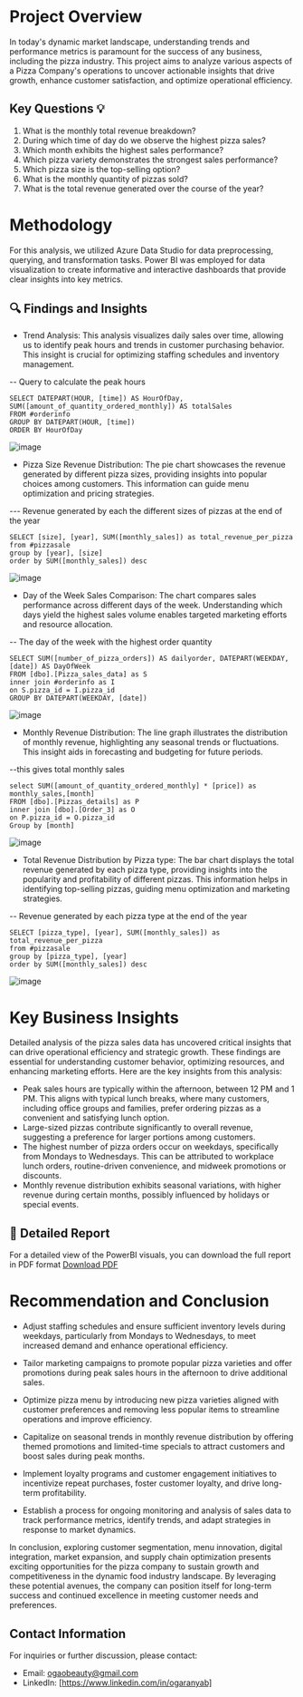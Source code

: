 
# Project Overview

 In today's dynamic market landscape, understanding trends and performance metrics is paramount for the success of any business, including the pizza industry. This project aims to analyze various aspects of a Pizza Company's operations to uncover actionable insights that drive growth, enhance customer satisfaction, and optimize operational efficiency.

 ## Key Questions 💡

 1. What is the monthly total revenue breakdown?
 2. During which time of day do we observe the highest pizza sales?
 3. Which month exhibits the highest sales performance?
 4. Which pizza variety demonstrates the strongest sales performance?
 5. Which pizza size is the top-selling option?
 6. What is the monthly quantity of pizzas sold?
 7. What is the total revenue generated over the course of the year?

# Methodology

For this analysis, we utilized Azure Data Studio for data preprocessing, querying, and transformation tasks. Power BI was employed for data visualization to create informative and interactive dashboards that provide clear insights into key metrics.

## 🔍 Findings and Insights

* Trend Analysis: This analysis visualizes daily sales over time, allowing us to identify peak hours and trends in customer purchasing behavior. This insight is crucial for optimizing staffing schedules and inventory management.

 -- Query to calculate the peak hours

    SELECT DATEPART(HOUR, [time]) AS HourOfDay, SUM([amount_of_quantity_ordered_monthly]) AS totalSales
    FROM #orderinfo
    GROUP BY DATEPART(HOUR, [time])
    ORDER BY HourOfDay


![image](https://github.com/BeautyOgaranya23/Sales-Trend-Analysis/assets/170759416/902a40ee-4022-4a54-bacd-9112c0e3d108)


* Pizza Size Revenue Distribution: The pie chart showcases the revenue generated by different pizza sizes, providing insights into popular choices among customers. This information can guide menu optimization and pricing strategies.

--- Revenue generated by each the different sizes of pizzas at the end of the year

    SELECT [size], [year], SUM([monthly_sales]) as total_revenue_per_pizza 
    from #pizzasale
    group by [year], [size]
    order by SUM([monthly_sales]) desc

![image](https://github.com/BeautyOgaranya23/Sales-Trend-Analysis/assets/170759416/24a5965d-19ed-4b98-ab0e-49deb5b0fab9)


* Day of the Week Sales Comparison: The chart compares sales performance across different days of the week. Understanding which days yield the highest sales volume enables targeted marketing efforts and resource allocation.

-- The day of the week with the highest order quantity

    SELECT SUM([number_of_pizza_orders]) AS dailyorder, DATEPART(WEEKDAY, [date]) AS DayOfWeek
    FROM [dbo].[Pizza_sales_data] as S
    inner join #orderinfo as I
    on S.pizza_id = I.pizza_id
    GROUP BY DATEPART(WEEKDAY, [date])

![image](https://github.com/BeautyOgaranya23/Sales-Trend-Analysis/assets/170759416/24c69f35-d32f-4939-896d-1ca7ff55cc68)


* Monthly Revenue Distribution: The line graph illustrates the distribution of monthly revenue, highlighting any seasonal trends or fluctuations. This insight aids in forecasting and budgeting for future periods.

--this gives total monthly sales 

    select SUM([amount_of_quantity_ordered_monthly] * [price]) as monthly_sales,[month]
    FROM [dbo].[Pizzas_details] as P
    inner join [dbo].[Order_3] as O
    on P.pizza_id = O.pizza_id
    Group by [month]

![image](https://github.com/BeautyOgaranya23/Sales-Trend-Analysis/assets/170759416/11ba7478-a972-4b5b-b6d5-70235ba8f611)


* Total Revenue Distribution by Pizza type: The bar chart displays the total revenue generated by each pizza type, providing insights into the popularity and profitability of different pizzas. This information helps in identifying top-selling pizzas, guiding menu optimization and marketing strategies.
  
-- Revenue generated by each pizza type at the end of the year

    SELECT [pizza_type], [year], SUM([monthly_sales]) as total_revenue_per_pizza 
    from #pizzasale
    group by [pizza_type], [year]
    order by SUM([monthly_sales]) desc

![image](https://github.com/BeautyOgaranya23/Sales-Trend-Analysis/assets/170759416/d8fe4a79-f280-4fc4-85c4-be9581889fba)


# Key Business Insights
Detailed analysis of the pizza sales data has uncovered critical insights that can drive operational efficiency and strategic growth. These findings are essential for understanding customer behavior, optimizing resources, and enhancing marketing efforts. Here are the key insights from this analysis:

*  Peak sales hours are typically within the afternoon, between 12 PM and 1 PM. This aligns with typical lunch breaks, where many customers, including office groups and families, prefer ordering pizzas as a convenient and satisfying lunch option. 
* Large-sized pizzas contribute significantly to overall revenue, suggesting a preference for larger portions among customers.
* The highest number of pizza orders occur on weekdays, specifically from Mondays to Wednesdays. This can be attributed to workplace lunch orders, routine-driven convenience, and midweek promotions or discounts.
* Monthly revenue distribution exhibits seasonal variations, with higher revenue during certain months, possibly influenced by holidays or special events.

## 📄 Detailed Report

For a detailed view of the PowerBI visuals, you can download the full report in PDF format [Download PDF](Pizzatrend.pdf)

# Recommendation and Conclusion

* Adjust staffing schedules and ensure sufficient inventory levels during weekdays, particularly from Mondays to Wednesdays, to meet increased demand and enhance operational efficiency.

* Tailor marketing campaigns to promote popular pizza varieties and offer promotions during peak sales hours in the afternoon to drive additional sales.

* Optimize pizza menu by introducing new pizza varieties aligned with customer preferences and removing less popular items to streamline operations and improve efficiency.

* Capitalize on seasonal trends in monthly revenue distribution by offering themed promotions and limited-time specials to attract customers and boost sales during peak months.

* Implement loyalty programs and customer engagement initiatives to incentivize repeat purchases, foster customer loyalty, and drive long-term profitability.

* Establish a process for ongoing monitoring and analysis of sales data to track performance metrics, identify trends, and adapt strategies in response to market dynamics.

In conclusion, exploring customer segmentation, menu innovation, digital integration, market expansion, and supply chain optimization presents exciting opportunities for the pizza company to sustain growth and competitiveness in the dynamic food industry landscape. By leveraging these potential avenues, the company can position itself for long-term success and continued excellence in meeting customer needs and preferences.

## Contact Information

For inquiries or further discussion, please contact:
- Email: [ogaobeauty@gmail.com](ogaobeauty@gmail.com)
- LinkedIn: [https://www.linkedin.com/in/ogaranyab]






